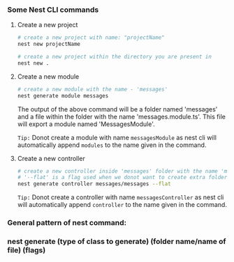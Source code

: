 ### Some Nest CLI commands

1. Create a new project     
   ```bash
   # create a new project with name: "projectName"
   nest new projectName

   # create a new project within the directory you are present in
   nest new .
   ```

2. Create a new module
   ```bash
   # create a new module with the name - 'messages'
   nest generate module messages
   ```
   The output of the above command will be a folder named 'messages' and a file within the folder with the name 'messages.module.ts'. This file will export a module named 'MessagesModule'.

   <code>Tip:</code> Donot create a module with name <code>messagesModule</code> as nest cli will automatically append <code>modules</code> to the name given in the command.

3. Create a new controller
   ```bash
   # create a new controller inside 'messages' folder with the name 'messages'.
   # '--flat' is a flag used when we donot want to create extra folder, here it will be - 'controllers'  
   nest generate controller messages/messages --flat
   ```
   <code>Tip:</code> Donot create a controller with name <code>messagesController</code> as nest cli will automatically append <code>controller</code> to the name given in the command.

### General pattern of nest command:
### nest generate (type of class to generate) (folder name/name of file) (flags)